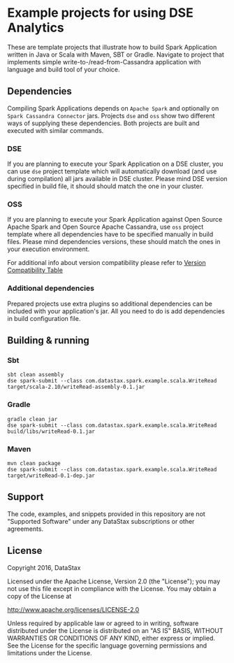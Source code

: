 # Example projects for using DSE Analytics

These are template projects that illustrate how to build Spark Application written in Java or Scala with 
Maven, SBT or Gradle. Navigate to project that implements simple write-to-/read-from-Cassandra 
application with language and build tool of your choice.

## Dependencies

Compiling Spark Applications depends on `Apache Spark` and optionally on `Spark Cassandra Connector` 
jars. Projects `dse` and `oss` show two different ways of supplying these dependencies. 
Both projects are built and executed with similar commands.

### DSE 

If you are planning to execute your Spark Application on a DSE cluster, you can use `dse` project 
template which will automatically download (and use during compilation) all jars available in DSE cluster. 
Please mind DSE version specified in build file, it should should match the one in your cluster.

### OSS

If you are planning to execute your Spark Application against Open Source Apache Spark and Open Source 
Apache Cassandra, use `oss` project template where all dependencies have to be specified manually in 
build files. Please mind dependencies versions, these should match the ones in your execution environment.

For additional info about version compatibility please refer to 
[Version Compatibility Table](https://github.com/datastax/spark-cassandra-connector#version-compatibility)

### Additional dependencies

Prepared projects use extra plugins so additional dependencies can be included with your 
application's jar. All you need to do is add dependencies in build configuration file.

## Building & running

### Sbt

```
sbt clean assembly
dse spark-submit --class com.datastax.spark.example.scala.WriteRead target/scala-2.10/writeRead-assembly-0.1.jar
```

### Gradle

```
gradle clean jar
dse spark-submit --class com.datastax.spark.example.scala.WriteRead build/libs/writeRead-0.1.jar
```

### Maven

```
mvn clean package
dse spark-submit --class com.datastax.spark.example.scala.WriteRead target/writeRead-0.1-dep.jar
```

## Support

The code, examples, and snippets provided in this repository are not "Supported Software" under any DataStax subscriptions or other agreements.

## License

Copyright 2016, DataStax

Licensed under the Apache License, Version 2.0 (the "License"); you may not use this file except in compliance with the License. You may obtain a copy of the License at

http://www.apache.org/licenses/LICENSE-2.0

Unless required by applicable law or agreed to in writing, software distributed under the License is distributed on an "AS IS" BASIS, WITHOUT WARRANTIES OR CONDITIONS OF ANY KIND, either express or implied. See the License for the specific language governing permissions and limitations under the License.


